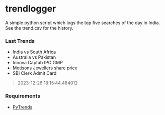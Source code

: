 # trendlogger
A simple python script which logs the top five searches of the day in India.<br>See the trend.csv for the history.<br>

<!-- Last Trends -->
### Last Trends
* India vs South Africa
* Australia vs Pakistan
* Innova Captab IPO GMP
* Motisons Jewellers share price
* SBI Clerk Admit Card
> 2023-12-26 18:15:44.484012

<!-- Requirements -->
### Requirements
* [PyTrends](https://github.com/dreyco676/pytrends)
